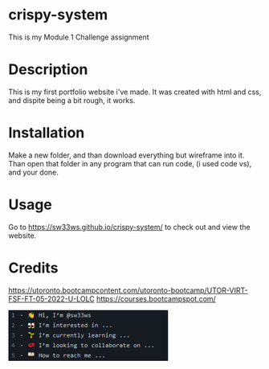 # crispy-system

This is my Module 1 Challenge assignment

# Description

This is my first portfolio website i've made. It was created with html and css, and dispite being a bit rough, it works.

# Installation

Make a new folder, and than download everything but wireframe into it. Than open that folder in any program that can run code, (i used code vs), and your done.

# Usage

Go to https://sw33ws.github.io/crispy-system/ to check out and view the website.

# Credits

https://utoronto.bootcampcontent.com/utoronto-bootcamp/UTOR-VIRT-FSF-FT-05-2022-U-LOLC 
https://courses.bootcampspot.com/

![](img/github.png)
